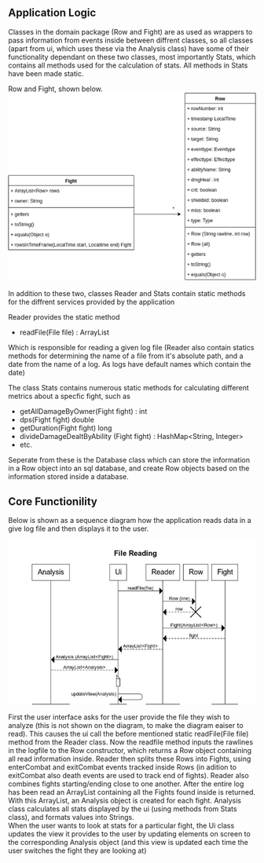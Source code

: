 ## Application Logic
Classes in the domain package (Row and Fight) are as used as wrappers to pass information from events inside between diffrent classes, so all classes (apart from ui, which uses these via the Analysis class) have some of their functionality dependant on these two classes, most importantly Stats, which contains all methods used for the calculation of stats. All methods in Stats have been made static.

Row and Fight, shown below.  
![architecture](/documentation/images/architecture.png)

In addition to these two, classes Reader and Stats contain static methods for the diffrent services provided by the application

Reader provides the static method  
  * readFile(File file) : ArrayList<Fight>  
 
Which is responsible for reading a given log file (Reader also contain statics methods for determining the name of a file from it's absolute path, and a date from the name of a log. As logs have default names which contain the date)

The class Stats contains numerous static methods for calculating different metrics about a specfic fight, such as
  * getAllDamageByOwner(Fight fight) : int
  * dps(Fight fight) double
  * getDuration(Fight fight) long
  * divideDamageDealtByAbility (Fight fight) : HashMap<String, Integer>
  * etc.  
  

Seperate from these is the Database class which can store the information in a Row object into an sql database, and create Row objects based on the information stored inside a database.





## Core Functionility  

Below is shown as a sequence diagram how the application reads data in a give log file and then displays it to the user.

![file reading](/documentation/images/FileReading.JPG)

First the user interface asks for the user provide the file they wish to analyze (this is not shown on the diagram, to make the diagram eaiser to read). This causes the ui call the before mentioned static readFile(File file) method from the Reader class. Now the readfile method inputs the rawlines in the logfile to the Row constructor, which returns a Row object containing all read information inside. Reader then splits these Rows into Fights, using enterCombat and exitCombat events tracked inside Rows (in adition to exitCombat also death events are used to track end of fights). Reader also combines fights starting/ending close to one another. After the entire log has been read an ArrayList containing all the Fights found inside is returned.  
With this ArrayList, an Analysis object is created  for each fight. Analysis class calculates all stats displayed by the ui (using methods from Stats class), and formats values into Strings.  
When the user wants to look at stats for a particular fight, the Ui class updates the view it provides to the user by updating elements on screen to the corresponding Analysis object (and this view is updated each time the user switches the fight they are looking at)
